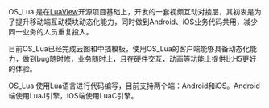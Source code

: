 OS_Lua 是在[LuaView](https://github.com/alibaba/LuaViewSDK)开源项目基础上，开发的一套视频互动对接层，其初衷是为了提升移动端互动模块动态化能力，同时做到Android、iOS业务代码共用，减少同一业务的人员重复投入。

目前OS_Lua已经完成云图和中插模板，使用OS_Lua的客户端能够具备动态化能力，做到bug随时修，业务随时上，且在硬件交互，动画等功能上提供比H5更好的体验。

OS_Lua 使用Lua语言进行代码编写，目前支持两个端：Android和iOS。Android 端使用LuaJ引擎，iOS端使用LuaC引擎。